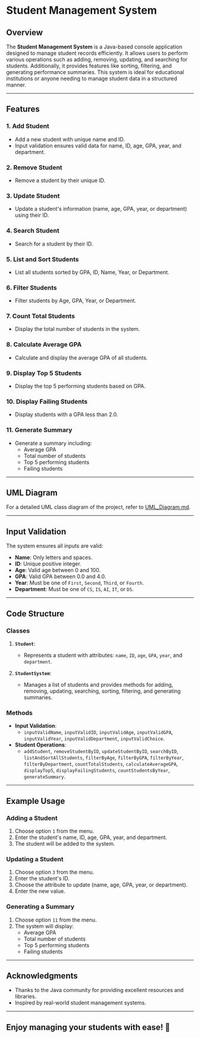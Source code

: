 # Student Management System

## Overview

The **Student Management System** is a Java-based console application designed to manage student records efficiently. It allows users to perform various operations such as adding, removing, updating, and searching for students. Additionally, it provides features like sorting, filtering, and generating performance summaries. This system is ideal for educational institutions or anyone needing to manage student data in a structured manner.

---

## Features

### 1. **Add Student**
- Add a new student with unique name and ID.
- Input validation ensures valid data for name, ID, age, GPA, year, and department.

### 2. **Remove Student**
- Remove a student by their unique ID.

### 3. **Update Student**
- Update a student's information (name, age, GPA, year, or department) using their ID.

### 4. **Search Student**
- Search for a student by their ID.

### 5. **List and Sort Students**
- List all students sorted by GPA, ID, Name, Year, or Department.

### 6. **Filter Students**
- Filter students by Age, GPA, Year, or Department.

### 7. **Count Total Students**
- Display the total number of students in the system.

### 8. **Calculate Average GPA**
- Calculate and display the average GPA of all students.

### 9. **Display Top 5 Students**
- Display the top 5 performing students based on GPA.

### 10. **Display Failing Students**
- Display students with a GPA less than 2.0.

### 11. **Generate Summary**
- Generate a summary including:
    - Average GPA
    - Total number of students
    - Top 5 performing students
    - Failing students

---

## UML Diagram

For a detailed UML class diagram of the project, refer to [UML_Diagram.md](https://github.com/Mohammed-3tef/Java-Projects-Collections/blob/main/Student%20Management%20System/UML%20Diagram.md).

---

## Input Validation

The system ensures all inputs are valid:
- **Name**: Only letters and spaces.
- **ID**: Unique positive integer.
- **Age**: Valid age between 0 and 100.
- **GPA**: Valid GPA between 0.0 and 4.0.
- **Year**: Must be one of `First`, `Second`, `Third`, or `Fourth`.
- **Department**: Must be one of `CS`, `IS`, `AI`, `IT`, or `DS`.

---

## Code Structure

### Classes
1. **`Student`**:
    - Represents a student with attributes: `name`, `ID`, `age`, `GPA`, `year`, and `department`.

2. **`StudentSystem`**:
    - Manages a list of students and provides methods for adding, removing, updating, searching, sorting, filtering, and generating summaries.

### Methods
- **Input Validation**:
    - `inputValidName`, `inputValidID`, `inputValidAge`, `inputValidGPA`, `inputValidYear`, `inputValidDepartment`, `inputValidChoice`.
- **Student Operations**:
    - `addStudent`, `removeStudentByID`, `updateStudentByID`, `searchByID`, `listAndSortAllStudents`, `filterByAge`, `filterByGPA`, `filterByYear`, `filterByDepartment`, `countTotalStudents`, `calculateAverageGPA`, `displayTop5`, `displayFailingStudents`, `countStudentsByYear`, `generateSummary`.

---

## Example Usage

### Adding a Student
1. Choose option `1` from the menu.
2. Enter the student's name, ID, age, GPA, year, and department.
3. The student will be added to the system.

### Updating a Student
1. Choose option `3` from the menu.
2. Enter the student's ID.
3. Choose the attribute to update (name, age, GPA, year, or department).
4. Enter the new value.

### Generating a Summary
1. Choose option `11` from the menu.
2. The system will display:
    - Average GPA
    - Total number of students
    - Top 5 performing students
    - Failing students

---

## Acknowledgments

- Thanks to the Java community for providing excellent resources and libraries.
- Inspired by real-world student management systems.

---

## Enjoy managing your students with ease! 🚀
